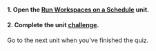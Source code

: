 <head><base target="_blank"> </head>

#### **1. Open the [Run Workspaces on a Schedule](https://safe.my.trailhead.com/content/safe/modules/build-versatile-automations/run-workspaces-on-a-schedule?trail_id=automate-data-integration-tasks) unit.**

  


#### **2. Complete the unit** [**challenge**](https://safe.my.trailhead.com/content/safe/modules/build-versatile-automations/run-workspaces-on-a-schedule?trail_id=automate-data-integration-tasks#challenge).

Go to the next unit when you've finished the quiz.


